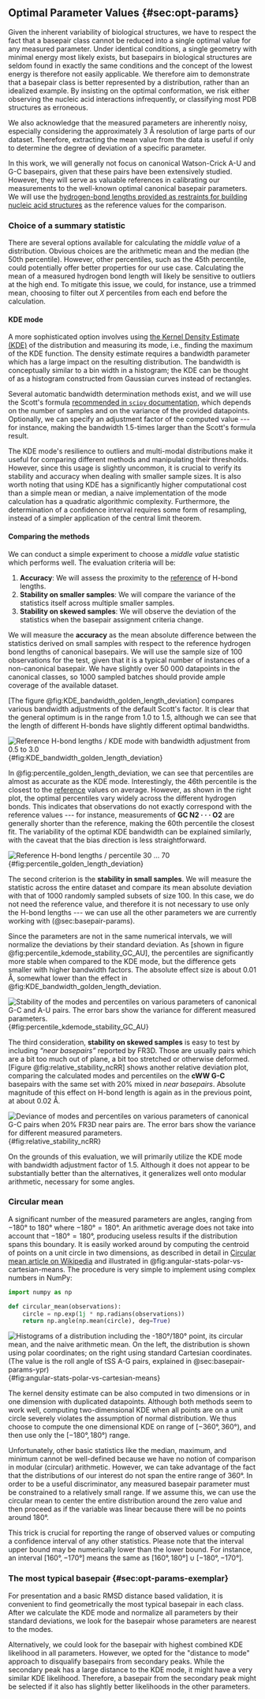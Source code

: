 ## Optimal Parameter Values {#sec:opt-params}


Given the inherent variability of biological structures, we have to respect the fact that a basepair class cannot be reduced into a single optimal value for any measured parameter.
Under identical conditions, a single geometry with minimal energy most likely exists, but basepairs in biological structures are seldom found in exactly the same conditions and the concept of the lowest energy is therefore not easily applicable.
We therefore aim to demonstrate that a basepair class is better represented by a distribution, rather than an idealized example.
By insisting on the optimal conformation, we risk either observing the nucleic acid interactions infrequently, or classifying most PDB structures as erroneous.

We also acknowledge that the measured parameters are inherently noisy, especially considering the approximately 3 Å resolution of large parts of our dataset.
Therefore, extracting the mean value from the data is useful if only to determine the degree of deviation of a specific parameter.

In this work, we will generally not focus on canonical Watson-Crick A-U and G-C basepairs, given that these pairs have been extensively studied.
However, they will serve as valuable references in calibrating our measurements to the well-known optimal canonical basepair parameters.
We will use the [hydrogen-bond lengths provided as restraints for building nucleic acid structures](https://doi.org/10.1107/S2059798321007610) as the reference values for the comparison.

### Choice of a summary statistic

There are several options available for calculating the _middle value_ of a distribution.
Obvious choices are the arithmetic mean and the median (the 50th percentile).
However, other percentiles, such as the 45th percentile, could potentially offer better properties for our use case.
Calculating the mean of a measured hydrogen bond length will likely be sensitive to outliers at the high end.
To mitigate this issue, we could, for instance, use a trimmed mean, choosing to filter out $X$ percentiles from each end before the calculation.

#### KDE mode

A more sophisticated option involves using [the Kernel Density Estimate (KDE)](https://en.wikipedia.org/wiki/Kernel_density_estimation) of the distribution and measuring its mode, i.e., finding the maximum of the KDE function.
The density estimate requires a bandwidth parameter which has a large impact on the resulting distribution.
The bandwidth is conceptually similar to a bin width in a histogram; the KDE can be thought of as a histogram constructed from Gaussian curves instead of rectangles.

Several automatic bandwidth determination methods exist, and we will use the Scott's formula [recommended in `scipy` documentation](https://docs.scipy.org/doc/scipy/reference/generated/scipy.stats.gaussian_kde.html), which depends on the number of samples and on the variance of the provided datapoints.
Optionally, we can specify an adjustment factor of the computed value --- for instance, making the bandwidth 1.5-times larger than the Scott's formula result.

<!--
Since we might want to compare several programs and experiment with changing the threshold, the resilience to outliers of the KDE mode is very useful.
It is also advantageous that it will select the highest peak in case of multi-modal distribution.
However, we have to verify that it is sufficiently stable and accurate on smaller samples.
It is also not great that it is computationally significantly more intensive, the implementation using `scipy` a has quadratic algorithmic complex.
Plus we cannot get a confidence interval by simply considering the standard deviation like to mean, we will have to do bootstrap. -->

The KDE mode's resilience to outliers and multi-modal distributions make it useful for comparing different methods and manipulating their thresholds.
However, since this usage is slightly uncommon, it is crucial to verify its stability and accuracy when dealing with smaller sample sizes.
It is also worth noting that using KDE has a significantly higher computational cost than a simple mean or median, a naive implementation of the mode calculation has a quadratic algorithmic complexity.
Furthermore, the determination of a confidence interval requires some form of resampling, instead of a simpler application of the central limit theorem.

#### Comparing the methods

We can conduct a simple experiment to choose a _middle value_ statistic which performs well.
The evaluation criteria will be:

1. **Accuracy**: We will assess the proximity to the [reference](https://doi.org/10.1107/S2059798321007610) of H-bond lengths.
2. **Stability on smaller samples**: We will compare the variance of the statistics itself across multiple smaller samples.
3. **Stability on skewed samples**: We will observe the deviation of the statistics when the basepair assignment criteria change.

We will measure the **accuracy** as the mean absolute difference between the statistics derived on small samples with respect to the reference hydrogen bond lengths of canonical basepairs.
We will use the sample size of 100 observations for the test, given that it is a typical number of instances of a non-canonical basepair.
We have slightly over 50 000 datapoints in the canonical classes, so 1000 sampled batches should provide ample coverage of the available dataset.

[The figure @fig:KDE_bandwidth_golden_length_deviation] compares various bandwidth adjustments of the default Scott's factor.
It is clear that the general optimum is in the range from 1.0 to 1.5, although we can see that the length of different H-bonds have slightly different optimal bandwidths.

![[Reference H-bond lengths](https://doi.org/10.1107/S2059798321007610) / KDE mode with bandwidth adjustment from 0.5 to 3.0](../img/KDE_bandwidth_golden_length_deviation.svg){#fig:KDE_bandwidth_golden_length_deviation}

In @fig:percentile_golden_length_deviation, we can see that percentiles are almost as accurate as the KDE mode.
Interestingly, the 46th percentile is the closest to the [reference](https://doi.org/10.1107/S2059798321007610) values on average.
However, as shown in the right plot, the optimal percentiles vary widely across the different hydrogen bonds.
This indicates that observations do not exactly correspond with the reference values --- for instance, measurements of **GC N2 · · · O2** are generally shorter than the reference, making the 60th percentile the closest fit.
The variability of the optimal KDE bandwidth can be explained similarly, with the caveat that the bias direction is less straightforward.

![[Reference H-bond lengths](https://doi.org/10.1107/S2059798321007610) / percentile 30 … 70](../img/percentile_golden_length_deviation.svg){#fig:percentile_golden_length_deviation}

The second criterion is the **stability in small samples**.
We will measure the statistic across the entire dataset and compare its mean absolute deviation with that of 1000 randomly sampled subsets of size 100.
In this case, we do not need the reference value, and therefore it is not necessary to use only the H-bond lengths --- we can use all the other parameters we are currently working with (@sec:basepair-params).

Since the parameters are not in the same numerical intervals, we will normalize the deviations by their standard deviation.
As [shown in figure @fig:percentile_kdemode_stability_GC_AU], the percentiles are significantly more stable when compared to the KDE mode, but the difference gets smaller with higher bandwidth factors.
The absolute effect size is about 0.01 Å, somewhat lower than the effect in @fig:KDE_bandwidth_golden_length_deviation.
<!-- Instead, we will first divide each deviation by the average deviation for a specific parameter.
Given a $n \times m$ matrix $D$ containing deviations for each parameter and each statistic, we can calculate the matrix $R$ of relative deviations:
$$R_{ps} = \frac{D_{ps}}{n^{-1} \cdot \sum_{k=1}^{n} D_{ks}}$$
This formula calculates the relative deviation $R_{ps}$ of a specific data point $p$ with respect to the statistic $s$.
The overall performance of a statistic is then calculated as a mean of a column $s$ in matrix $R$. -->

![Stability of the modes and percentiles on various parameters of canonical G-C and A-U pairs. The error bars show the variance for different measured parameters.](../img/percentile_kdemode_stability_GC_AU.svg){#fig:percentile_kdemode_stability_GC_AU}


The third consideration, **stability on skewed samples** is easy to test by including _“near basepairs”_ reported by FR3D.
Those are usually pairs which are a bit too much out of plane, a bit too stretched or otherwise deformed.
[Figure @fig:relative_stability_ncRR] shows another relative deviation plot, comparing the calculated modes and percentiles on the **cWW G-C** basepairs with the same set with 20% mixed in _near basepairs_.
Absolute magnitude of this effect on H-bond length is again as in the previous point, at about 0.02 Å.

![Deviance of modes and percentiles on various parameters of canonical G-C pairs when 20% FR3D _near pairs_ are. The error bars show the variance for different measured parameters.](../img/relative_stability_ncRR.svg){#fig:relative_stability_ncRR}

On the grounds of this evaluation, we will primarily utilize the KDE mode with bandwidth adjustment factor of 1.5.
Although it does not appear to be substantially better than the alternatives, it generalizes well onto modular arithmetic, necessary for some angles.


### Circular mean

A significant number of the measured parameters are angles, ranging from $-180°$ to $180°$ where $-180° = 180°$.
An arithmetic average does not take into account that $-180° = 180°$, producing useless results if the distribution spans this boundary.
It is easily worked around by computing the centroid of points on a unit circle in two dimensions, as described in detail in [Circular mean article on Wikipedia](https://en.wikipedia.org/wiki/Circular_mean) and illustrated in @fig:angular-stats-polar-vs-cartesian-means.
The procedure is very simple to implement using complex numbers in NumPy:

```python
import numpy as np

def circular_mean(observations):
    circle = np.exp(1j * np.radians(observations))
    return np.angle(np.mean(circle), deg=True)
```

![Histograms of a distribution including the -180°/180° point, its circular mean, and the naive arithmetic mean. On the left, the distribution is shown using polar coordinates; on the right using standard Cartesian coordinates. (The value is the roll angle of **tSS A-G** pairs, explained in @sec:basepair-params-ypr)](../img/angular-stats-polar-vs-cartesian-means.svg){#fig:angular-stats-polar-vs-cartesian-means}

The kernel density estimate can be also computed in two dimensions or in one dimension with duplicated datapoints.
Although both methods seem to work well, computing two-dimensional KDE when all points are on a unit circle severely violates the assumption of normal distribution.
We thus choose to compute the one dimensional KDE on range of $[-360°, 360°)$, and then use only the $[-180°, 180°)$ range.

<div class="pagebreak"></div>  <!-- TODO re-check -->

Unfortunately, other basic statistics like the median, maximum, and minimum cannot be well-defined because we have no notion of comparison in modular (circular) arithmetic.
However, we can take advantage of the fact that the distributions of our interest do not span the entire range of $360°$.
In order to be a useful discriminator, any measured basepair parameter must be constrained to a relatively small range.
If we assume this, we can use the circular mean to center the entire
distribution around the zero value and then proceed as if the variable was linear because there will be no points around $180°$.

This trick is crucial for reporting the range of observed values or computing a confidence interval of any other statistics.
Please note that the interval upper bound may be numerically lower than the lower bound.
For instance, an interval $[160°, -170°]$ means the same as $[160°, 180°] \cup [-180°, -170°]$.


### The most typical basepair {#sec:opt-params-exemplar}

For presentation and a basic RMSD distance based validation, it is convenient to find geometrically the most typical basepair in each class.
After we calculate the KDE mode and normalize all parameters by their standard deviations, we
look for the basepair whose parameters are nearest to the modes. 

Alternatively, we could look for the basepair with highest combined KDE likelihood in all parameters. 
However, we opted for the "distance to mode" approach to disqualify basepairs from secondary peaks.
While the secondary peak has a large distance to the KDE mode, it might have a very similar KDE likelihood.
Therefore, a basepair from the secondary peak might be selected if it also has slightly better likelihoods in the other parameters.
